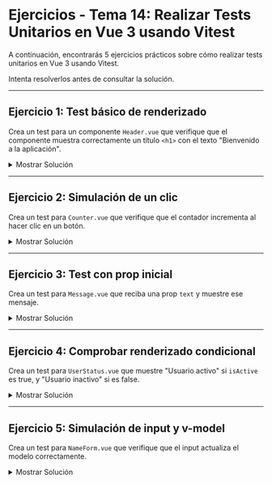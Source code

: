 # **Ejercicios - Tema 14: Realizar Tests Unitarios en Vue 3 usando Vitest**

A continuación, encontrarás 5 ejercicios prácticos sobre cómo realizar tests unitarios en Vue 3 usando Vitest.

Intenta resolverlos antes de consultar la solución.

---

## **Ejercicio 1: Test básico de renderizado**

Crea un test para un componente `Header.vue` que verifique que el componente muestra correctamente un título `<h1>` con el texto "Bienvenido a la aplicación".

<details><summary>Mostrar Solución</summary>

```javascript
import { mount } from "@vue/test-utils";
import { describe, it, expect } from "vitest";
import Header from "../components/Header.vue";

describe("Header", () => {
  it("muestra el título correcto", () => {
    const wrapper = mount(Header);
    expect(wrapper.find("h1").text()).toBe("Bienvenido a la aplicación");
  });
});
```

</details>

---

## **Ejercicio 2: Simulación de un clic**

Crea un test para `Counter.vue` que verifique que el contador incrementa al hacer clic en un botón.

<details><summary>Mostrar Solución</summary>

```javascript
import { mount } from "@vue/test-utils";
import { describe, it, expect } from "vitest";
import Counter from "../components/Counter.vue";

describe("Counter", () => {
  it("incrementa al hacer clic", async () => {
    const wrapper = mount(Counter);
    expect(wrapper.find("p").text()).toContain("Contador: 0");

    await wrapper.find("button").trigger("click");

    expect(wrapper.find("p").text()).toContain("Contador: 1");
  });
});
```

</details>

---

## **Ejercicio 3: Test con prop inicial**

Crea un test para `Message.vue` que reciba una prop `text` y muestre ese mensaje.

<details><summary>Mostrar Solución</summary>

```javascript
import { mount } from "@vue/test-utils";
import { describe, it, expect } from "vitest";
import Message from "../components/Message.vue";

describe("Message", () => {
  it("muestra el mensaje recibido como prop", () => {
    const wrapper = mount(Message, {
      props: { text: "Hola Mundo" },
    });

    expect(wrapper.text()).toContain("Hola Mundo");
  });
});
```

</details>

---

## **Ejercicio 4: Comprobar renderizado condicional**

Crea un test para `UserStatus.vue` que muestre "Usuario activo" si `isActive` es true, y "Usuario inactivo" si es false.

<details><summary>Mostrar Solución</summary>

```javascript
import { mount } from "@vue/test-utils";
import { describe, it, expect } from "vitest";
import UserStatus from "../components/UserStatus.vue";

describe("UserStatus", () => {
  it('muestra "Usuario activo" cuando isActive es true', () => {
    const wrapper = mount(UserStatus, {
      props: { isActive: true },
    });
    expect(wrapper.text()).toContain("Usuario activo");
  });

  it('muestra "Usuario inactivo" cuando isActive es false', () => {
    const wrapper = mount(UserStatus, {
      props: { isActive: false },
    });
    expect(wrapper.text()).toContain("Usuario inactivo");
  });
});
```

</details>

---

## **Ejercicio 5: Simulación de input y v-model**

Crea un test para `NameForm.vue` que verifique que el input actualiza el modelo correctamente.

<details><summary>Mostrar Solución</summary>

```javascript
import { mount } from "@vue/test-utils";
import { describe, it, expect } from "vitest";
import NameForm from "../components/NameForm.vue";

describe("NameForm", () => {
  it("actualiza el nombre con v-model", async () => {
    const wrapper = mount(NameForm);
    const input = wrapper.find("input");

    await input.setValue("Sara");

    expect(input.element.value).toBe("Sara");
  });
});
```

</details>
